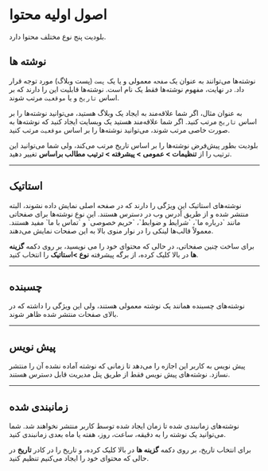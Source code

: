 # اصول اولیه محتوا
<!-- position: 1 -->

بلودیت پنج نوع مختلف محتوا دارد.

<h2 id="pages">نوشته ها</h2>

نوشته‌ها می‌توانند به عنوان یک `صفحه` معمولی و یا یک `پست` (پست وبلاگ) مورد توجه قرار داد. در نهایت، مفهوم نوشته‌ها فقط یک نام است. نوشته‌ها قابلیت این را دارند که بر اساس `تاریخ` و یا `موقعیت` مرتب شوند.

به عنوان مثال، اگر شما علاقه‌مند به ایجاد یک وبلاگ هستید، می‌توانید نوشته‌ها را بر اساس `تاریخ` مرتب کنید. اگر شما علاقه‌مند هستید یک وبسایت ایجاد کنید که نوشته‌ها به صورت خاصی مرتب شوند، می‌توانید نوشته‌ها را بر اساس `موقعیت` مرتب کنید.

بلودیت بطور پیش‌فرض نوشته‌ها را بر اساس تاریخ مرتب می‌کند، ولی شما می‌توانید این ترتیب را از **تنظیمات > عمومی > پیشرفته > ترتیب مطالب براساس** تغییر دهید.

---

<h2 id="static">استاتیک</h2>
نوشته‌های استاتیک این ویژگی را دارند که در صفحه اصلی نمایش داده نشوند، البته منتشر شده و از طریق آدرس وب در دسترس هستند. این نوع نوشته‌ها برای صفحاتی مانند `درباره ما`، `شرایط و ضوابط`، `حریم خصوصی` و `تماس با ما` مفید هستند. معمولاً قالب‌ها لینکی را در نوار منوی بالا به این صفحات نمایش می‌دهند.

برای ساخت چنین صفحاتی، در حالی که محتوای خود را می نویسید، بر روی دکمه **گزینه ها** در بالا کلیک کرده، از برگه پیشرفته **نوع >استاتیک** را انتخاب کنید. 

---

<h2 id="sticky">چسبنده</h2>
نوشته‌های چسبنده همانند یک نوشته معمولی هستند، ولی این ویژگی را داشته که در بالای صفحات منتشر شده ظاهر شوند.

---

<h2 id="draft">پیش نویس</h2>
پیش نویس به کاربر این اجازه را می‌دهد تا زمانی که نوشته آماده نشده آن را منتشر نسازد. نوشته‌های پیش نویس فقط از طریق پنل مدیریت قابل دسترس هستند.


---

<h2 id="scheduled">زمانبندی شده</h2>
نوشته‌های زمانبندی شده تا زمان ایجاد شده توسط کاربر منتشر نخواهند شد. شما می‌توانید یک نوشته را به دقیقه، ساعت، روز، هفته یا ماه بعدی زمانبندی کنید.

برای انتخاب تاریخ، بر روی دکمه **گزینه ها** در بالا کلیک کرده، و تاریخ را در کادر **تاریخ** در حالی که محتوای خود را ایجاد می‌کنیم تنظیم کنید.

